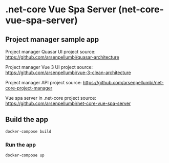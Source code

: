 # .net-core Vue Spa Server (net-core-vue-spa-server)

## Project manager sample app

Project manager Quasar UI project source: https://github.com/arsenpellumbi/quasar-architecture

Project manager Vue 3 UI project source: https://github.com/arsenpellumbi/vue-3-clean-architecture

Project manager API project source: https://github.com/arsenpellumbi/net-core-project-manager

Vue spa server in .net-core project source: https://github.com/arsenpellumbi/net-core-vue-spa-server

## Build the app
```bash
docker-compose build
```

### Run the app
```bash
docker-compose up
```
